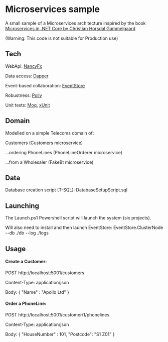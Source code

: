 Microservices sample
====================


A small sample of a Microservices architecture inspired by the book [Microservices in .NET Core by Christian Horsdal Gammelgaard](https://www.manning.com/books/microservices-in-net-core)

(Warning: This code is not suitable for Production use)


Tech
----
WebApi: [NancyFx](https://github.com/NancyFx/Nancy)

Data access: [Dapper](https://github.com/StackExchange/Dapper)

Event-based collaboration: [EventStore](https://github.com/EventStore/EventStore)

Robustness: [Polly](https://github.com/App-vNext/Polly)

Unit tests: [Moq](https://github.com/Moq/moq4/wiki/Quickstart), [xUnit](https://xunit.github.io/)


Domain
------
Modelled on a simple Telecoms domain of:

Customers (Customers microservice)

...ordering PhoneLines (PhoneLineOrderer microservice)

...from a Wholesaler (FakeBt microservice)


Data
----
Database creation script (T-SQL):
DatabaseSetupScript.sql


Launching
---------
The Launch.ps1 Powershell script will launch the system (six projects).

Will also need to install and then launch EventStore:
EventStore.ClusterNode --db ./db --log ./logs


Usage
-----

#### Create a Customer:

POST http://localhost:5001/customers

Content-Type: application/json

Body:
{
	"Name" : "Apollo Ltd"
}

#### Order a PhoneLine:

POST http://localhost:5001/customer/1/phonelines

Content-Type: application/json

Body:
{
	"HouseNumber" : 101,
	"Postcode": "S1 Z01"
}
